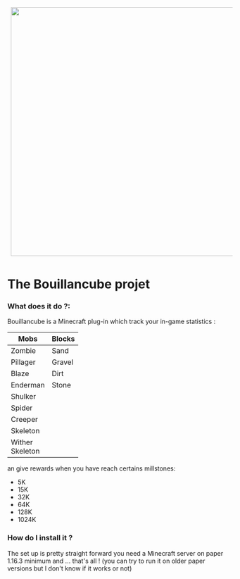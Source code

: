 
<img style="padding:8px;" src="https://i.imgur.com/lSEcKoZ.png" height="565px">

# The Bouillancube projet

### What does it do ?:
Bouillancube is a Minecraft  plug-in which track your in-game statistics :

|Mobs| Blocks |
|--|--|
| Zombie | Sand |
|Pillager|Gravel|
|Blaze|Dirt|
|Enderman|Stone|
|Shulker||
|Spider||
|Creeper||
|Skeleton||
|Wither <br/>Skeleton||


 an give rewards when you have reach certains millstones:

 - 5K
 - 15K
 - 32K
 - 64K
 - 128K
 - 1024K

### How do I install it ?
The set up is pretty straight forward you need a Minecraft server on paper 1.16.3 minimum and ... that's all !
(you can try to run it on older paper versions but I don't know if it works or not)
